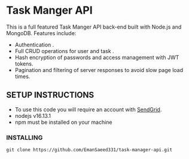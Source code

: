 # Task Manger API

This is a full featured Task Manger API back-end built with Node.js and MongoDB. Features include:
  - Authentication .
  - Full CRUD operations for user and task .
  - Hash encryption of passwords and access management with JWT tokens.
  - Pagination and filtering of server responses to avoid slow page load times.

## SETUP INSTRUCTIONS
- To use this code you will require an account with [SendGrid](https://signup.sendgrid.com/).
- nodejs v16.13.1
- npm must be installed on your machine
### INSTALLING  
```
git clone https://github.com/EmanSaeed331/task-manager-api.git
```
